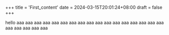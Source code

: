 +++
title = 'First_content'
date = 2024-03-15T20:01:24+08:00
draft = false
+++

hello
aaa
aaa
aaa
aaa
aaa
aaa
aaa
aaa
aaa
aaa
aaa
aaa
aaa
aaa
aaa
aaa
aaa
aaa
aaa
aaa
aaa
aaa
